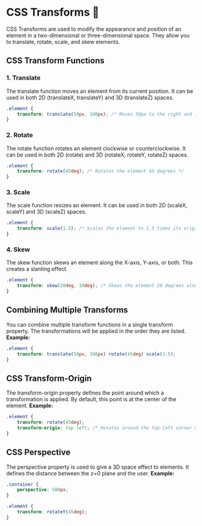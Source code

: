 # CSS Transforms 🚀
CSS Transforms are used to modify the appearance and position of an element in a two-dimensional or three-dimensional space. They allow you to translate, rotate, scale, and skew elements.


## CSS Transform Functions

### 1. Translate
The translate function moves an element from its current position. It can be used in both 2D (translateX, translateY) and 3D (translateZ) spaces.
```css
.element {
    transform: translate(50px, 100px); /* Moves 50px to the right and 100px down */
}
```

### 2. Rotate
The rotate function rotates an element clockwise or counterclockwise. It can be used in both 2D (rotate) and 3D (rotateX, rotateY, rotateZ) spaces.
```css
.element {
    transform: rotate(45deg); /* Rotates the element 45 degrees */
}
```
### 3. Scale
The scale function resizes an element. It can be used in both 2D (scaleX, scaleY) and 3D (scaleZ) spaces.
```css
.element {
    transform: scale(1.5); /* Scales the element to 1.5 times its original size */
}
```

### 4. Skew
The skew function skews an element along the X-axis, Y-axis, or both. This creates a slanting effect.
```css
.element {
    transform: skew(20deg, 10deg); /* Skews the element 20 degrees along the X-axis and 10 degrees along the Y-axis */
}
```

## Combining Multiple Transforms
You can combine multiple transform functions in a single transform property. The transformations will be applied in the order they are listed.
**Example:**
```css
.element {
    transform: translate(50px, 100px) rotate(45deg) scale(1.5);
}
```


## CSS Transform-Origin
The transform-origin property defines the point around which a transformation is applied. By default, this point is at the center of the element.
**Example:**
```css
.element {
    transform: rotate(45deg);
    transform-origin: top left; /* Rotates around the top-left corner of the element */
}
```

## CSS Perspective
The perspective property is used to give a 3D space effect to elements. It defines the distance between the z=0 plane and the user.
**Example:**
```css
.container {
    perspective: 500px;
}

.element {
    transform: rotateY(45deg);
}
```